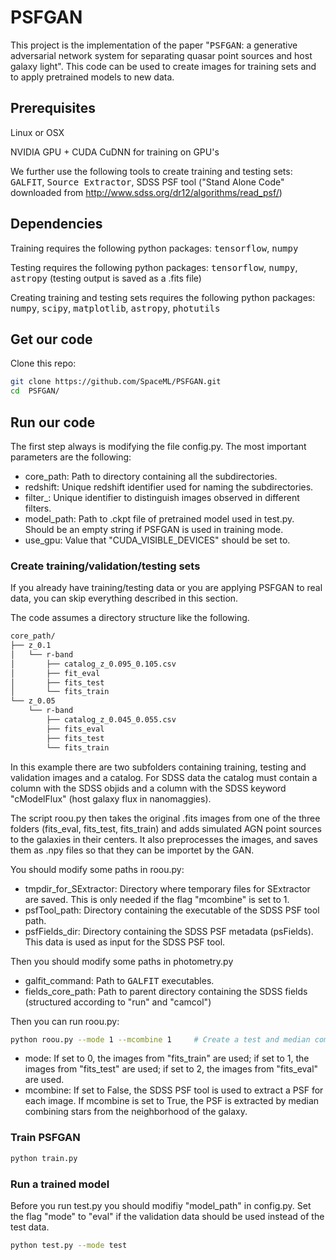 # PSFGAN

This project is the implementation of the paper "<tt>PSFGAN</tt>: a generative adversarial network system for separating quasar point sources and host galaxy light". This code can be used to create images for training sets and to apply pretrained models to new data.

## Prerequisites
Linux or OSX

NVIDIA GPU + CUDA CuDNN for training on GPU's

We further use the following tools to create training and testing sets:
<tt>GALFIT</tt>, <tt>Source Extractor</tt>, SDSS PSF tool ("Stand Alone Code" downloaded from http://www.sdss.org/dr12/algorithms/read_psf/)

## Dependencies
Training requires the following python packages: <tt>tensorflow</tt>, <tt>numpy</tt>

Testing requires the following python packages: <tt>tensorflow</tt>, <tt>numpy</tt>, <tt>astropy</tt> (testing output is saved as a .fits file)

Creating training and testing sets requires the following python packages: <tt>numpy</tt>, <tt>scipy</tt>, <tt>matplotlib</tt>, <tt>astropy</tt>, <tt>photutils</tt>

## Get our code
Clone this repo:
```bash
git clone https://github.com/SpaceML/PSFGAN.git
cd  PSFGAN/
```

## Run our code
The first step always is modifying the file config.py. The most important parameters are the following:
* core_path: Path to directory containing all the subdirectories.
* redshift: Unique redshift identifier used for naming the subdirectories.
* filter_: Unique identifier to distinguish images observed in different filters.
* model_path: Path to .ckpt file of pretrained model used in test.py. Should be an empty string if PSFGAN is used in training mode.
* use_gpu: Value that "CUDA_VISIBLE_DEVICES" should be set to.

### Create training/validation/testing sets
If you already have training/testing data or you are applying PSFGAN to real data, you can skip everything described in this section.

The code assumes a directory structure like the following.
```bash
core_path/
├── z_0.1
│   └── r-band
│       ├── catalog_z_0.095_0.105.csv
│       ├── fit_eval
│       ├── fits_test
│       └── fits_train
└── z_0.05
    └── r-band
        ├── catalog_z_0.045_0.055.csv
        ├── fits_eval
        ├── fits_test
        └── fits_train
```
In this example there are two subfolders containing training, testing and validation images and a catalog. For SDSS data the catalog must contain a column with the SDSS objids and a column with the SDSS keyword "cModelFlux" (host galaxy flux in nanomaggies). 

The script roou.py then takes the original .fits images from one of the three folders (fits_eval, fits_test, fits_train) and adds simulated AGN point sources to the galaxies in their centers. It also preprocesses the images, and saves them as .npy files so that they can be importet by the GAN.

You should modify some paths in roou.py:
* tmpdir_for_SExtractor: Directory where temporary files for SExtractor are saved. This is only needed if the flag "mcombine" is set to 1.
* psfTool_path: Directory containing the executable of the SDSS PSF tool path.
* psfFields_dir: Directory containing the SDSS PSF metadata (psFields). This data is used as input for the SDSS PSF tool. 

Then you should modify some paths in photometry.py
* galfit_command: Path to <tt>GALFIT</tt> executables.
* fields_core_path: Path to parent directory containing the SDSS fields (structured according to "run" and "camcol")

Then you can run roou.py:

```bash
python roou.py --mode 1 --mcombine 1     # Create a test and median combine stars to extract the PSF.
```

* mode: If set to 0, the images from "fits_train" are used; if set to 1, the images from "fits_test" are used; if set to 2, the images from "fits_eval" are used.
* mcombine: If set to False, the SDSS PSF tool is used to extract a PSF for each image. If mcombine is set to True, the PSF is extracted by median combining stars from the neighborhood of the galaxy.

### Train PSFGAN
```bash
python train.py
```

### Run a trained model
Before you run test.py you should modifiy "model_path" in config.py. Set the flag "mode" to "eval" if the validation data should be used instead of the test data.

```bash
python test.py --mode test
```

